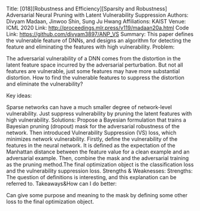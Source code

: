 Title: [018][Robustness and Efficiency][Sparsity and Robustness] Adversarial Neural Pruning with Latent Vulnerability Suppression
Authors:  Divyam Madaan, Jinwoo Shin, Sung Ju Hwang
Affiliations: KAIST
Venue: ICML 2020
Link: http://proceedings.mlr.press/v119/madaan20a.html
Code Link: https://github.com/divyam3897/ANP_VS
Summary:
This paper defines the vulnerable feature of DNNs, and designs an algorithm for detecting the feature and eliminating the features with high vulnerability.
Problem:

The adversarial vulnerability of a DNN comes from the distortion in the latent feature space incurred by the adversarial perturbation. But not all features are vulnerable, just some features may have more substantial distortion. How to find the vulnerable features to suppress the distortion and eliminate the vulnerability?

Key ideas:

Sparse networks can have a much smaller degree of network-level vulnerability. Just suppress vulnerability by pruning the latent features with high vulnerability.
Solutions:
Propose a Bayesian formulation that trains a Bayesian pruning (dropout) mask for the adversarial robustness of the network. Then introduced Vulnerability Suppression (VS) loss, which minimizes network vulnerability.
Firstly, define the vulnerability of the features in the neural network. It is defined as the expectation of the Manhattan distance between the feature value for a clean example and an adversarial example. Then, combine the mask and the adversarial training as the pruning method.The final optimization object is the classification loss and the vulnerability suppression loss.
Strengths & Weaknesses:
Strengths: The question of definitions is interesting, and this explanation can be referred to.
Takeaways&How can I do better:

Can give some purpose and meaning to the mask by defining some other loss to the final optimization object.
